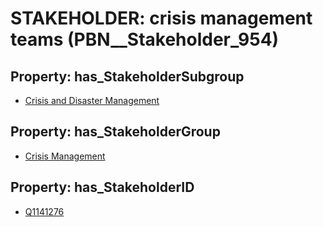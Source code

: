 # STAKEHOLDER: __crisis management teams__ (PBN__Stakeholder_954)

## Property: has_StakeholderSubgroup

* [Crisis and Disaster Management](PBN__StakeholderSubgroup_168)

## Property: has_StakeholderGroup

* [Crisis Management](PBN__StakeholderGroup_14)

## Property: has_StakeholderID

* [Q1141276](Q1141276)

